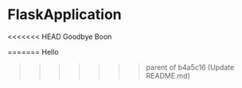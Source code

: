 # FlaskApplication
 
<<<<<<< HEAD
Goodbye Boon

=======
Hello
>>>>>>> parent of b4a5c16 (Update README.md)
